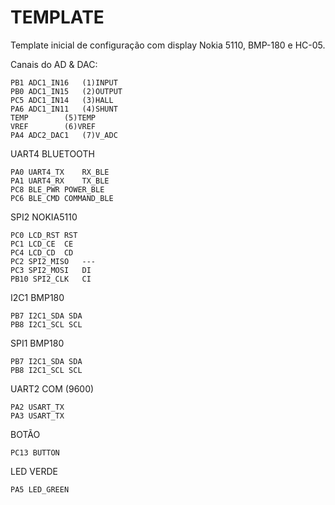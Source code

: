 # TEMPLATE

Template inicial de configuração com display Nokia 5110, BMP-180 e HC-05.

Canais do AD & DAC:
```
PB1 ADC1_IN16	(1)INPUT
PB0 ADC1_IN15	(2)OUTPUT
PC5 ADC1_IN14	(3)HALL
PA6 ADC1_IN11	(4)SHUNT
TEMP		(5)TEMP
VREF		(6)VREF
PA4 ADC2_DAC1	(7)V_ADC
```

UART4 BLUETOOTH
```
PA0 UART4_TX	RX_BLE
PA1 UART4_RX	TX_BLE
PC8 BLE_PWR	POWER_BLE
PC6 BLE_CMD	COMMAND_BLE
```

SPI2 NOKIA5110 
```
PC0 LCD_RST	RST
PC1 LCD_CE	CE
PC4 LCD_CD	CD
PC2 SPI2_MISO	---
PC3 SPI2_MOSI	DI
PB10 SPI2_CLK	CI
```

I2C1 BMP180
```
PB7 I2C1_SDA SDA	
PB8 I2C1_SCL SCL
```

SPI1 BMP180
```
PB7 I2C1_SDA SDA	
PB8 I2C1_SCL SCL
```

UART2 COM (9600)
```
PA2 USART_TX	
PA3 USART_TX	
```

BOTÃO
```
PC13 BUTTON		
```


LED VERDE
```
PA5 LED_GREEN
```